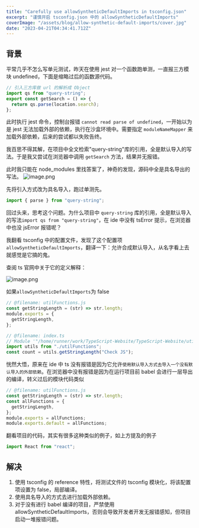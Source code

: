 ```yaml
---
title: "Carefully use allowSyntheticDefaultImports in tsconfig.json"
excerpt: "谨慎开启 tsconfig.json 中的 allowSyntheticDefaultImports"
coverImage: "/assets/blog/allow-synthetic-default-imports/cover.jpg"
date: "2023-04-21T04:34:41.712Z"
---
```


## 背景

平常几乎不怎么写单元测试，昨天在使用 jest 对一个函数跑单测，一直报三方模块 undefined，下面是缩略过后的函数源代码。

```js
// 引入三方库做 url 的解析成 Object
import qs from "query-string";
export const getSearch = () => {
  return qs.parse(location.search);
};
```

此时执行 jest 命令，控制台报错 `cannot read parse of undefined`，一开始以为是 jest 无法加载外部的依赖，执行在沙盒环境中。需要指定 `moduleNameMapper` 来加载外部依赖，后来的尝试都以失败告终。

我百思不得其解，在项目中全文检索"query-string"库的引用，全是默认导入的写法。于是我又尝试在浏览器中调用 `getSearch` 方法，结果并无报错。

此时我只能在 node_modules 里找答案了，神奇的发现，源码中全是具名导出的写法。
![image.png](https://p3-juejin.byteimg.com/tos-cn-i-k3u1fbpfcp/3d4349b094284fb892e5e0928c439e4f~tplv-k3u1fbpfcp-watermark.image?)

先将引入方式改为具名导入，跑过单测先。

```js
import { parse } from "query-string";
```

回过头来，思考这个问题。为什么项目中 `query-string` 库的引用，全是默认导入的写法`import qs from "query-string"`，在 ide 中没有 tsError 提示，在浏览器中也没 jsError 报错呢？

我翻看 tsconfig 中的配置文件，发现了这个配置项`allowSyntheticDefaultImports`，翻译一下：允许合成默认导入，从名字看上去就感觉是它搞的鬼。

查阅 ts 官网中关于它的定义解释：

![image.png](https://p3-juejin.byteimg.com/tos-cn-i-k3u1fbpfcp/35b2dd2b948e4123a29bdfe885e0d607~tplv-k3u1fbpfcp-watermark.image?)

如果`allowSyntheticDefaultImports`为 false

```js
// @filename: utilFunctions.js
const getStringLength = (str) => str.length;
module.exports = {
  getStringLength,
};

// @filename: index.ts
// Module '"/home/runner/work/TypeScript-Website/TypeScript-Website/utilFunctions"' has no default export.
import utils from "./utilFunctions";
const count = utils.getStringLength("Check JS");
```

恍然大悟，原来在 ide 中 ts 没有报错是因为它允许`使用默认导入方式去导入一个没有默认导入的外部依赖`。在浏览器中没有报错是因为在运行项目前 babel 会进行一层导出的编译，转义过后的模块代码类似

```js
// @filename: utilFunctions.js
const getStringLength = (str) => str.length;
const allFunctions = {
  getStringLength,
};
module.exports = allFunctions;
module.exports.default = allFunctions;
```

翻看项目的代码，其实有很多这种类似的例子，如上方提及的例子

```js
import React from "react";
```

## 解决

1. 使用 tsconfig 的 reference 特性，将测试文件的 tsconfig 模块化，将该配置项设置为 false，局部编译。
2. 使用具名导入的方式去进行加载外部依赖。
3. 对于没有进行 babel 编译的项目，严禁使用 allowSyntheticDefaultImports，否则会导致开发者开发无报错感知，但项目启动一堆报错问题。
